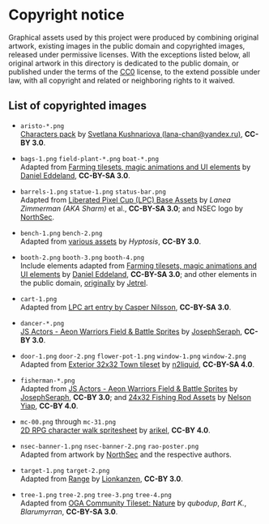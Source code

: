 # Copyright notice

Graphical assets used by this project were produced by combining original
artwork, existing images in the public domain and copyrighted images, released
under permissive licenses.  With the exceptions listed below, all original
artwork in this directory is dedicated to the public domain, or published
under the terms of the [CC0](https://creativecommons.org/publicdomain/zero/1.0/)
license, to the extend possible under law, with all copyright and related or
neighboring rights to it waived.

## List of copyrighted images

  * `aristo-*.png`<br>
    [Characters pack](https://opengameart.org/content/24x32-characters-16x16-tiles) by [Svetlana Kushnariova (lana-chan@yandex.ru)](https://opengameart.org/users/cabbit), **CC-BY 3.0**.

  * `bags-1.png` `field-plant-*.png` `boat-*.png`<br>
    Adapted from [Farming tilesets, magic animations and UI elements](https://opengameart.org/content/lpc-farming-tilesets-magic-animations-and-ui-elements) by [Daniel Eddeland](https://opengameart.org/users/daneeklu), **CC-BY-SA 3.0**.

  * `barrels-1.png` `statue-1.png` `status-bar.png`<br>
    Adapted from [Liberated Pixel Cup (LPC) Base Assets](https://opengameart.org/content/liberated-pixel-cup-lpc-base-assets-sprites-map-tiles) by _Lanea Zimmerman (AKA Sharm)_ et al., **CC-BY-SA 3.0**;
    and NSEC logo by [NorthSec](https://nsec.io).

  * `bench-1.png` `bench-2.png`<br>
    Adapted from [various assets](https://opengameart.org/content/lots-of-free-2d-tiles-and-sprites-by-hyptosis) by _Hyptosis_, **CC-BY 3.0**.

  * `booth-2.png` `booth-3.png` `booth-4.png`<br>
    Include elements adapted from [Farming tilesets, magic animations and UI elements](https://opengameart.org/content/lpc-farming-tilesets-magic-animations-and-ui-elements) by [Daniel Eddeland](https://opengameart.org/users/daneeklu), **CC-BY-SA 3.0**;
    and other elements in the public domain, [originally](https://opengameart.org/content/rpg-item-set) by [Jetrel](https://opengameart.org/users/jetrel).

  * `cart-1.png`<br>
    Adapted from [LPC art entry by Casper Nilsson](https://opengameart.org/content/lpc-cnilsson), **CC-BY-SA 3.0**.

  * `dancer-*.png`<br>
    [JS Actors - Aeon Warriors Field & Battle Sprites](https://opengameart.org/content/js-actors-aeon-warriors-field-battle-sprites) by [JosephSeraph](https://opengameart.org/users/josephseraph), **CC-BY 3.0**.

  * `door-1.png` `door-2.png` `flower-pot-1.png` `window-1.png` `window-2.png`<br>
    Adapted from [Exterior 32x32 Town tileset](https://opengameart.org/content/exterior-32x32-town-tileset) by [n2liquid](https://opengameart.org/users/n2liquid), **CC-BY-SA 4.0**.

  * `fisherman-*.png`<br>
    Adapted from [JS Actors - Aeon Warriors Field & Battle Sprites](https://opengameart.org/content/js-actors-aeon-warriors-field-battle-sprites) by [JosephSeraph](https://opengameart.org/users/josephseraph), **CC-BY 3.0**;
    and [24x32 Fishing Rod Assets](https://opengameart.org/content/24x32-fishing-rod-assets-works-with-peppercarrot-cabbit-sprites) by [Nelson Yiap](https://opengameart.org/users/nelson-yiap), **CC-BY 4.0**.

  * `mc-00.png` through `mc-31.png`<br>
    [2D RPG character walk spritesheet](https://opengameart.org/content/2d-rpg-character-walk-spritesheet) by [arikel](https://opengameart.org/users/arikel), **CC-BY 4.0**.

  * `nsec-banner-1.png` `nsec-banner-2.png` `rao-poster.png`<br>
    Adapted from artwork by [NorthSec](https://nsec.io) and the respective authors.

  * `target-1.png` `target-2.png`<br>
    Adapted from [Range](https://opengameart.org/content/range) by [Lionkanzen](https://opengameart.org/users/lionkanzen), **CC-BY 3.0**.

  * `tree-1.png` `tree-2.png` `tree-3.png` `tree-4.png`<br>
    Adapted from [OGA Community Tileset: Nature](https://opengameart.org/content/oga-community-tileset-nature) by _qubodup_, _Bart K._, _Blarumyrran_, **CC-BY-SA 3.0**.

